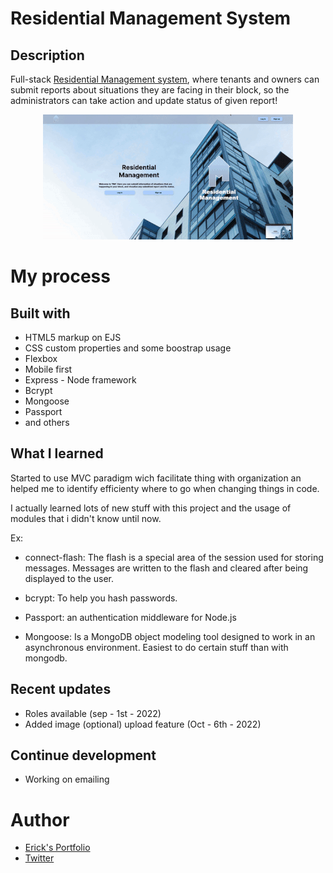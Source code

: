 
# Residential Management System

## Description 

Full-stack  [Residential Management system](https://residentialmanagement.cyclic.app), where tenants and owners can submit reports about situations they are facing in their block, so the administrators can take action and update status of given report!

<p align='center'>
<a href="https://residentialmanagement.cyclic.app" target='_blank'><img src='./public/images/rmg.gif' alt="gift of the website"></a>
</p>

# My process

## Built with

- HTML5 markup on EJS
- CSS custom properties and some boostrap usage
- Flexbox
- Mobile first
- Express - Node framework
- Bcrypt
- Mongoose
- Passport
- and others

## What I learned

Started to use MVC paradigm wich facilitate thing with organization an helped me to identify efficienty where to go when changing things in code.

I actually learned lots of new stuff with this project and the usage of modules that i didn't know until now.

Ex:
- connect-flash: The flash is a special area of the session used for storing messages. Messages are written to the flash and cleared after being displayed to the user. 

- bcrypt: To help you hash passwords.

- Passport: an authentication middleware for Node.js

- Mongoose: Is a MongoDB object modeling tool designed to work in an asynchronous environment. Easiest to do certain stuff than with mongodb.

## Recent updates

- Roles available (sep - 1st - 2022)
- Added image (optional) upload feature (Oct - 6th - 2022)
## Continue development

- Working on emailing

# Author

- [Erick's Portfolio](https://erickfelix.com/)
- [Twitter](https://twitter.com/efs0_code)
